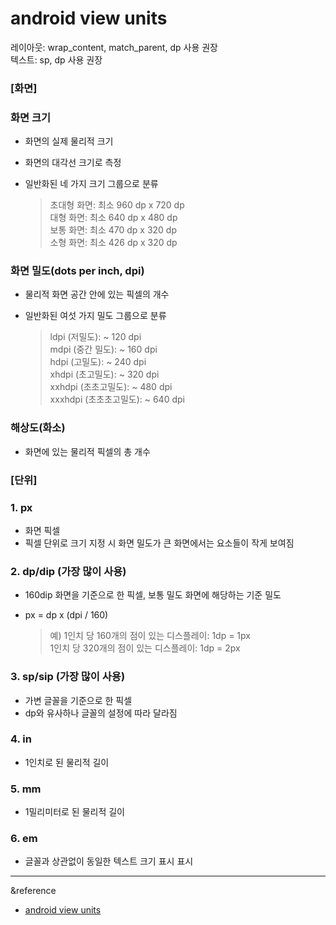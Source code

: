 android view units
==================

레이아웃: wrap_content, match_parent, dp 사용 권장   
텍스트: sp, dp 사용 권장

### [화면]
### 화면 크기
- 화면의 실제 물리적 크기
- 화면의 대각선 크기로 측정
- 일반화된 네 가지 크기 그룹으로 분류

  > 초대형 화면: 최소 960 dp x 720 dp   
  > 대형 화면: 최소 640 dp x 480 dp   
  > 보통 화면: 최소 470 dp x 320 dp   
  > 소형 화면: 최소 426 dp x 320 dp

### 화면 밀도(dots per inch, dpi)
- 물리적 화면 공간 안에 있는 픽셀의 개수
- 일반화된 여섯 가지 밀도 그룹으로 분류
  
  > ldpi (저밀도): ~ 120 dpi   
  > mdpi (중간 밀도): ~ 160 dpi   
  > hdpi (고밀도): ~ 240 dpi   
  > xhdpi (초고밀도): ~ 320 dpi   
  > xxhdpi (초초고밀도): ~ 480 dpi   
  > xxxhdpi (초초초고밀도): ~ 640 dpi

### 해상도(화소)
- 화면에 있는 물리적 픽셀의 총 개수

### [단위]
### 1. px
- 화면 픽셀
- 픽셀 단위로 크기 지정 시 화면 밀도가 큰 화면에서는 요소들이 작게 보여짐

### 2. dp/dip (가장 많이 사용)
- 160dip 화면을 기준으로 한 픽셀, 보통 밀도 화면에 해당하는 기준 밀도
- px = dp x (dpi / 160)
  
  > 예) 1인치 당 160개의 점이 있는 디스플레이: 1dp = 1px   
  > 1인치 당 320개의 점이 있는 디스플레이: 1dp = 2px
  
### 3. sp/sip (가장 많이 사용)
- 가변 글꼴을 기준으로 한 픽셀
- dp와 유사하나 글꼴의 설정에 따라 달라짐

### 4. in
- 1인치로 된 물리적 길이
  
### 5. mm
- 1밀리미터로 된 물리적 길이
    
### 6. em
- 글꼴과 상관없이 동일한 텍스트 크기 표시 표시
---
&reference
- [android view units](https://offbyone.tistory.com/229)
